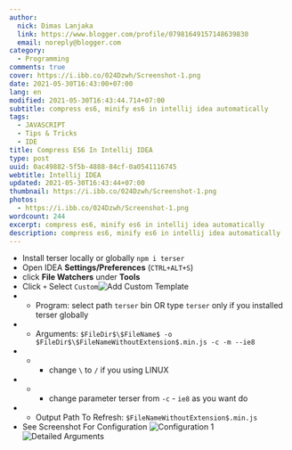 ```yaml
---
author:
  nick: Dimas Lanjaka
  link: https://www.blogger.com/profile/07981649157148639830
  email: noreply@blogger.com
category:
  - Programming
comments: true
cover: https://i.ibb.co/024Dzwh/Screenshot-1.png
date: 2021-05-30T16:43:00+07:00
lang: en
modified: 2021-05-30T16:43:44.714+07:00
subtitle: compress es6, minify es6 in intellij idea automatically
tags:
  - JAVASCRIPT
  - Tips & Tricks
  - IDE
title: Compress ES6 In Intellij IDEA
type: post
uuid: 0ac49882-5f5b-4888-84cf-0a0541116745
webtitle: Intellij IDEA
updated: 2021-05-30T16:43:44+07:00
thumbnail: https://i.ibb.co/024Dzwh/Screenshot-1.png
photos:
  - https://i.ibb.co/024Dzwh/Screenshot-1.png
wordcount: 244
excerpt: compress es6, minify es6 in intellij idea automatically
description: compress es6, minify es6 in intellij idea automatically
---
```


<ul><li>Install terser locally or globally <code>npm i terser</code></li><li>Open IDEA <strong>Settings/Preferences</strong> (<code>CTRL+ALT+S</code>)</li><li>click <strong>File Watchers</strong> under <strong>Tools</strong></li><li>Click <code>+</code> Select <code>Custom</code><img src="https://i.ibb.co/024Dzwh/Screenshot-1.png" alt="Add Custom Template"></li><li><ul><li>Program: select path <code>terser</code> bin OR type <code>terser</code> only if you installed terser globally</li></ul></li><li><ul><li>Arguments: <code>$FileDir$\$FileName$ -o $FileDir$\$FileNameWithoutExtension$.min.js -c -m --ie8</code></li></ul></li><li><ul><li><ul><li>change <code>\</code> to <code>/</code> if you using LINUX</li></ul></li></ul></li><li><ul><li><ul><li>change parameter terser from <code>-c</code> - <code>ie8</code> as you want do</li></ul></li></ul></li><li><ul><li>Output Path To Refresh: <code>$FileNameWithoutExtension$.min.js</code></li></ul></li><li>See Screenshot For Configuration <img src="https://i.ibb.co/0YRZNj7/Screenshot-2.png" alt="Configuration 1"><img src="https://i.ibb.co/TtHPZJg/Screenshot-3.png" alt="Detailed Arguments"></li></ul>
